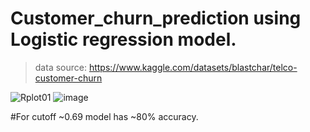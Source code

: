 # Customer_churn_prediction using Logistic regression model.
> data source: https://www.kaggle.com/datasets/blastchar/telco-customer-churn


![Rplot01](https://user-images.githubusercontent.com/50954720/210896692-042c9621-3125-4448-89c0-eeb42e8653e1.png)
![image](https://user-images.githubusercontent.com/50954720/210898821-db33fbe2-9902-4677-a70c-cbdd60bc6590.png)

#For cutoff ~0.69 
model has ~80% accuracy.
